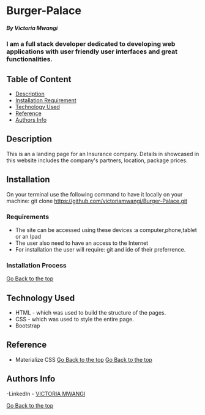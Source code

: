 # Burger-Palace

##### By Victoria Mwangi

### I am a full stack developer dedicated to developing web applications with user friendly user interfaces and great functionalities.

## Table of Content

- [Description](#description)
- [Installation Requirement](#Installation)
- [Technology Used](#technology-used)
- [Reference](#reference)
- [Authors Info](#author-Info)

## Description

This is an a landing page for an Insurance company. Details in showcased in this website includes the company's partners, location, package prices.

## Installation

On your terminal use the following command to have it locally on your machine:
git clone https://github.com/victoriamwangi/Burger-Palace.git


### Requirements

- The site can be accessed using these devices :a computer,phone,tablet or an Ipad
- The user also need to have an access to the Internet
- For installation the user will require: git and ide of their preferrence.

### Installation Process
[Go Back to the top](#installation)

## Technology Used

- HTML - which was used to build the structure of the pages.
- CSS - which was used to style the entire page.
- Bootstrap

## Reference

- Materialize CSS
  [Go Back to the top](#description)
  [Go Back to the top](#description)

## Authors Info
-LinkedIn - [VICTORIA MWANGI](https://www.linkedin.com/in/victoria-mwangi-5bb054203/)

[Go Back to the top](#description)
